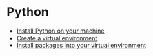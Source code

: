 # Python

- [Install Python on your machine](./Installing-Python.md)
- [Create a virtual environment](./Environment-Creation.md)
- [Install packages into your virtual environment](./Installing-Packages.md)
